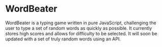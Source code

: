 <h1>WordBeater</h1>

WordBeater is a typing game written in pure JavaScript, challenging the user to type a set of random words as quickly as possible. It currently stores high scores and allows for difficulty to be selected. It will soon be updated with a set of truly random words using an API.
